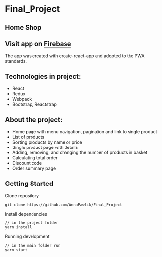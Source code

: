 # Final_Project

## Home Shop
## Visit app on [Firebase](https://homeshop-b1933.firebaseapp.com/)

The app was created with create-react-app and adopted to the PWA standards. 

## Technologies in project:
* React
* Redux
* Webpack
* Bootstrap, Reactstrap

## About the project:
- Home page with menu navigation, pagination and link to single product
- List of products
- Sorting products by name or price
- Single product page with details
- Adding, removing, and changing the number of products in basket
- Calculating total order
- Discount code
- Order summary page

## Getting Started

Clone repository

```
git clone https://github.com/AnnaPawlik/Final_Project
```

Install dependencies

```
// in the project folder
yarn install
```

Running development

```
// in the main folder run
yarn start
```

